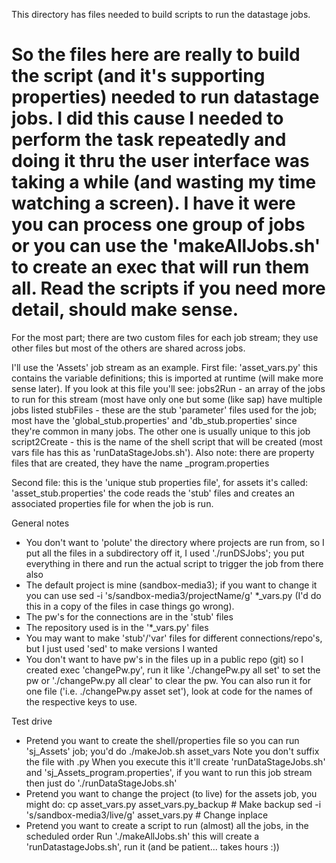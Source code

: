 This directory has files needed to build scripts to run the datastage jobs.

So the files here are really to build the script (and it's supporting properties) needed to run datastage jobs.
I did this cause I needed to perform the task repeatedly and doing it thru the user interface was taking
a while (and wasting my time watching a screen).  I have it were you can process one group of jobs or you can
use the 'makeAllJobs.sh' to create an exec that will run them all.
Read the scripts if you need more detail, should make sense.
===============================================================================================================
For the most part; there are two custom files for each job stream; they use other files but
most of the others are shared across jobs.

I'll use the 'Assets' job stream as an example.
First file: 'asset_vars.py' this contains the variable definitions; this is imported at runtime (will 
  make more sense later).  If you look at this file you'll see:
    jobs2Run - an array of the jobs to run for this stream (most have only one but some (like sap) have
               multiple jobs listed 
    stubFiles - these are the stub 'parameter' files used for the job; most have the 'global_stub.properties'
                and 'db_stub.properties' since they're common in many jobs.  The other one is usually 
                unique to this job
    script2Create - this is the name of the shell script that will be created (most vars file has
                    this as 'runDataStageJobs.sh').  Also note: there are property files that are
                    created, they have the name <jobs2Run>_program.properties

Second file: this is the 'unique stub properties file', for assets it's called: 'asset_stub.properties'
  the code reads the 'stub' files and creates an associated properties file for when the job is run.

General notes
- You don't want to 'polute' the directory where projects are run from, so I put all the files
    in a subdirectory off it, I used './runDSJobs'; you put everything in there and run the actual
    script to trigger the job from there also
- The default project is mine (sandbox-media3); if you want to change it you can use
    sed -i 's/sandbox-media3/projectName/g' *_vars.py  (I'd do this in a copy of the files in case
    things go wrong).
- The pw's for the connections are in the 'stub' files
- The repository used is in the '*_vars.py' files
- You may want to make 'stub'/'var' files for different connections/repo's, but I just used 'sed' to 
    make versions I wanted
- You don't want to have pw's in the files up in a public repo (git) so I created exec 'changePw.py', 
    run it like './changePw.py all set' to set the pw or './changePw.py all clear' to clear the pw.
    You can also run it for one file ('i.e. ./changePw.py asset set'), look at code for the names of
    the respective keys to use.


Test drive
- Pretend you want to create the shell/properties file so you can run 'sj_Assets' job; you'd do
     ./makeJob.sh asset_vars
  Note you don't suffix the file with .py
  When you execute this it'll create 'runDataStageJobs.sh' and 'sj_Assets_program.properties', if you
  want to run this job stream then just do './runDataStageJobs.sh'
- Pretend you want to change the project (to live) for the assets job, you might do:
  cp asset_vars.py asset_vars.py_backup # Make backup
  sed -i 's/sandbox-media3/live/g' asset_vars.py # Change inplace
- Pretend you want to create a script to run (almost) all the jobs, in the scheduled order
  Run './makeAllJobs.sh'  this will create a 'runDatastageJobs.sh', run it (and be patient... takes hours :))
  
